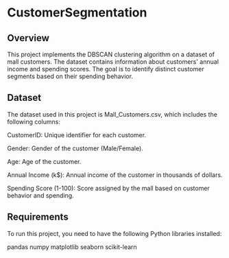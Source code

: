 # CustomerSegmentation

## Overview

This project implements the DBSCAN clustering algorithm on a dataset of mall customers. The dataset contains information about customers' annual income and spending scores. The goal is to identify distinct customer segments based on their spending behavior.

## Dataset

The dataset used in this project is Mall_Customers.csv, which includes the following columns:

CustomerID: Unique identifier for each customer.

Gender: Gender of the customer (Male/Female).

Age: Age of the customer.

Annual Income (k$): Annual income of the customer in thousands of dollars.

Spending Score (1-100): Score assigned by the mall based on customer behavior and spending.

## Requirements

To run this project, you need to have the following Python libraries installed:

pandas
numpy
matplotlib
seaborn
scikit-learn

